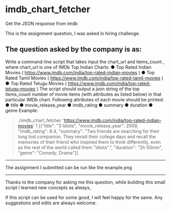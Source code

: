 # imdb_chart_fetcher
Get the JSON response from imdb

This is the assignment question, I was asked in hiring challenge.

The question asked by the company is as:
-----------------------------------------------------------------------------------

Write a command-line script that takes input the chart_url and items_count , where
chart_url is one of IMDb Top Indian Charts:
● Top Rated Indian Movies ( https://www.imdb.com/india/top-rated-indian-movies )
● Top Rated Tamil Movies ( https://www.imdb.com/india/top-rated-tamil-movies )
● Top Rated Telugu Movies ( https://www.imdb.com/india/top-rated-telugu-movies )
The script should output a json string of the top items_count number of movie items (with
attributes as listed below) in that particular IMDb chart.
Following attributes of each movie should be printed:
● title
● movie_release_year
● imdb_rating
● summary
● duration
● genre
Example:
> ./imdb_chart_fetcher 'https://www.imdb.com/india/top-rated-indian-movies' 1
[{"title": "3 Idiots", "movie_release_year": 2009, "imdb_rating": 8.4,
"summary": "Two friends are searching for their long lost companion. They
revisit their college days and recall the memories of their friend who inspired
them to think differently, even as the rest of the world called them
\"idiots\".", "duration": "2h 50min", "genre": "Comedy, Drama"}]

------------------------------------------------------------------------------------

The assignment I submitted can be run like the example.png

-----------------------------------------------------------------------------------

Thanks to the company for asking me this question, while building this small script I learned new concepts as always,

If this script can be used for some good, I will feel happy for the same.
Any suggestions and edits are always welcome.


